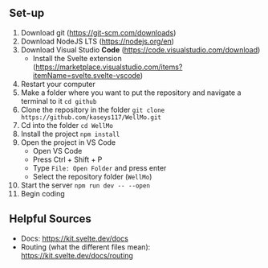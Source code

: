 ## Set-up

1. Download git (https://git-scm.com/downloads)
2. Download NodeJS LTS (https://nodejs.org/en)
3. Download Visual Studio **Code** (https://code.visualstudio.com/download)
    * Install the Svelte extension (https://marketplace.visualstudio.com/items?itemName=svelte.svelte-vscode)
4. Restart your computer
5. Make a folder where you want to put the repository and navigate a terminal to it `cd github`
6. Clone the repository in the folder `git clone https://github.com/kaseys117/WellMo.git`
7. Cd into the folder `cd WellMo`
8. Install the project `npm install`
9. Open the project in VS Code
    * Open VS Code
    * Press Ctrl + Shift + P
    * Type `File: Open Folder` and press enter
    * Select the repository folder (`WellMo`)
10. Start the server `npm run dev -- --open`
11. Begin coding

## Helpful Sources

* Docs: https://kit.svelte.dev/docs
* Routing (what the different files mean): https://kit.svelte.dev/docs/routing
